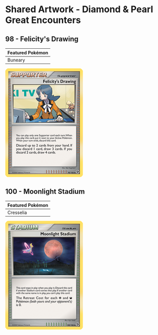 # Shared Artwork - Diamond & Pearl Great Encounters

## 98 - Felicity's Drawing

|Featured Pokémon|
|:--|
|Buneary

![Felicity's Drawing](/images/SharedArtwork/dpgreatencounters-98.png)

## 100 - Moonlight Stadium

|Featured Pokémon|
|:--|
|Cresselia

![Moonlight Stadium](/images/SharedArtwork/dpgreatencounters-100.png)